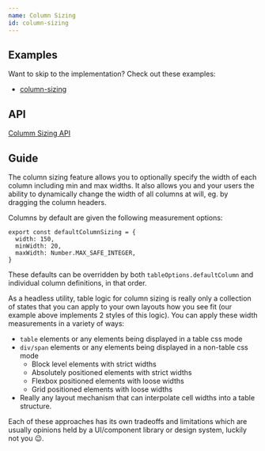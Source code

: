 ```yaml
---
name: Column Sizing
id: column-sizing
---
```


## Examples

Want to skip to the implementation? Check out these examples:

- [column-sizing](../examples/react/column-sizing)

## API

[Columm Sizing API](../api/column-sizing.md)

## Guide

The column sizing feature allows you to optionally specify the width of each column including min and max widths. It also allows you and your users the ability to dynamically change the width of all columns at will, eg. by dragging the column headers.

Columns by default are given the following measurement options:

```tsx
export const defaultColumnSizing = {
  width: 150,
  minWidth: 20,
  maxWidth: Number.MAX_SAFE_INTEGER,
}
```

These defaults can be overridden by both `tableOptions.defaultColumn` and individual column definitions, in that order.

As a headless utility, table logic for column sizing is really only a collection of states that you can apply to your own layouts how you see fit (our example above implements 2 styles of this logic). You can apply these width measurements in a variety of ways:

- `table` elements or any elements being displayed in a table css mode
- `div/span` elements or any elements being displayed in a non-table css mode
  - Block level elements with strict widths
  - Absolutely positioned elements with strict widths
  - Flexbox positioned elements with loose widths
  - Grid positioned elements with loose widths
- Really any layout mechanism that can interpolate cell widths into a table structure.

Each of these approaches has its own tradeoffs and limitations which are usually opinions held by a UI/component library or design system, luckily not you 😉.
